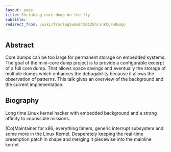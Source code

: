 ```yaml
---
layout: page
title: Shrinking core dump on the fly
subtitle: 
redirect_from: /wiki/TracingSummit2012ShrinkCoreDump/
---
```


## Abstract
Core dumps can be too large for permanent storage on embedded systems. The goal of the mini-core dump project is to provide a configurable excerpt of a full core dump. That allows space savings and eventually the storage of multiple dumps which enhances the debugability because it allows the observation of patterns. This talk gives an overview of the background and the current implementation.

## Biography
Long time Linux kernel hacker with embedded background and a strong affinity to impossible missions.

(Co)Maintainer for x86, everything timers, generic interrupt subsystem and some more in the Linux Kernel. Desperately keeping the real-time preemption patch in shape and merging it piecewise into the mainline kernel.
